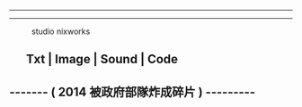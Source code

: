 ------------------------------------------
------------------------------------------
            studio nixworks 

       Txt | Image | Sound | Code
       
------------------------------------------
------- ( 2014 被政府部隊炸成碎片 ) ---------
------------------------------------------
